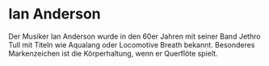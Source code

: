 # Ian Anderson
Der Musiker Ian Anderson wurde in den 60er Jahren mit seiner Band Jethro Tull mit Titeln wie Aqualang oder Locomotive Breath bekannt. Besonderes Markenzeichen ist die Körperhaltung, wenn er Querflöte spielt.
